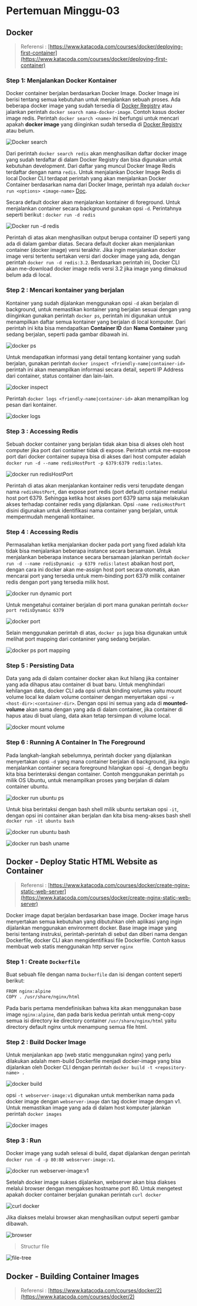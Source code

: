 # Pertemuan Minggu-03

## Docker

> Referensi : [https://www.katacoda.com/courses/docker/deploying-first-container](https://www.katacoda.com/courses/docker/deploying-first-container)

### Step 1: Menjalankan Docker Kontainer

Docker container berjalan berdasarkan Docker Image. Docker Image ini berisi tentang semua kebutuhan untuk menjalankan sebuah proses. Ada beberapa docker image yang sudah tersedia di [Docker Registry](https://registry.hub.docker.com/) atau jalankan perintah `docker search nama-docker-image`. Contoh kasus docker image redis. Perintah `docker search <name>` ini berfungsi untuk mencari apakah **docker image** yang diinginkan sudah tersedia di [Docker Registry](https://registry.hub.docker.com/) atau belum.

![Docker search](img/deploying-first-container/Selection_001.png)

Dari perintah `docker search redis` akan menghasilkan daftar docker image yang sudah terdaftar di dalam Docker Registry dan bisa digunakan untuk kebutuhan development. Dari daftar yang muncul Docker Image Redis terdaftar dengan nama `redis`. Untuk menjalankan Docker Image Redis di local Docker CLI terdapat perintah yang akan menjalankan Docker Container berdasarkan nama dari Docker Image, perintah nya adalah `docker run <options> <image-name>` [Doc](https://docs.docker.com/engine/reference/commandline/run/).

Secara default docker akan menjalankan kontainer di foreground. Untuk menjalankan container secara background gunakan opsi `-d`. Perintahnya seperti berikut : `docker run -d redis`

![Docker run -d redis](img/deploying-first-container/Selection_002.png)

Perintah di atas akan menghasilkan output berupa container ID seperti yang ada di dalam gambar diatas. Secara default docker akan menjalankan container (docker image) versi terakhir. Jika ingin menjalankan docker image versi tertentu sertakan versi dari docker image yang ada, dengan perintah `docker run -d redis:3.2`. Berdasarkan perintah ini, Docker CLI akan me-download docker image redis versi 3.2 jika image yang dimaksud belum ada di local.

### Step 2 : Mencari kontainer yang berjalan

Kontainer yang sudah dijalankan menggunakan opsi `-d` akan berjalan di background, untuk memastikan kontainer yang berjalan sesuai dengan yang diinginkan gunakan perintah `docker ps`, perintah ini digunakan untuk menampilkan daftar semua kontainer yang berjalan di local komputer. Dari perintah ini kita bisa mendapatkan **Container ID** dan **Nama Container** yang sedang berjalan, seperti pada gambar dibawah ini.

![docker ps](img/deploying-first-container/Selection_003.png)

Untuk mendapatkan informasi yang detail tentang kontainer yang sudah berjalan, gunakan perintah `docker inspect <friendly-name|container-id>` perintah ini akan menampilkan informasi secara detail, seperti IP Address dari container, status container dan lain-lain.

![docker inspect](img/deploying-first-container/Selection_004.png)

Perintah `docker logs <friendly-name|container-id>` akan menampilkan log pesan dari kontainer.

![docker logs](img/deploying-first-container/Selection_005.png)

### Step 3 : Accessing Redis

Sebuah docker container yang berjalan tidak akan bisa di akses oleh host computer jika port dari container tidak di expose. Perintah untuk me-expose port dari docker container supaya bisa di akses dari host computer adalah `docker run -d --name redisHostPort -p 6379:6379 redis:lates`.

![docker run redisHostPort](img/deploying-first-container/Selection_006.png)

Perintah di atas akan menjalankan kontainer redis versi terupdate dengan nama `redisHostPort`, dan expose port redis (port default) container melalui host port 6379. Sehingga ketika host akses port 6379 sama saja melakukan akses terhadap container redis yang dijalankan. Opsi `-name redisHostPort` disini digunakan untuk identifikasi nama container yang berjalan, untuk mempermudah mengenali kontainer.

### Step 4 : Accessing Redis

Permasalahan ketika menjalankan docker pada port yang fixed adalah kita tidak bisa menjalankan beberapa instance secara bersamaan. Untuk menjalankan beberapa instance secara bersamaan jalankan perintah `docker run -d --name redisDynamic -p 6379 redis:latest` abaikan host port, dengan cara ini docker akan me-assign host port secara otomatis, akan mencarai port yang tersedia untuk mem-binding port 6379 milik container redis dengan port yang tersedia milik host.

![docker run dynamic port](img/deploying-first-container/Selection_007.png)

Untuk mengetahui container berjalan di port mana gunakan perintah `docker port redisDynamic 6379`

![docker port](img/deploying-first-container/Selection_008.png)

Selain menggunakan perintah di atas, `docker ps` juga bisa digunakan untuk melihat port mapping dari contaniner yang sedang berjalan.

![docker ps port mapping](img/deploying-first-container/Selection_009.png)

### Step 5 : Persisting Data

Data yang ada di dalam container docker akan ikut hilang jika container yang ada dihapus atau container di buat baru. Untuk menghindari kehilangan data, docker CLI ada opsi untuk binding volumes yaitu mount volume local ke dalam volume container dengan menyertakan opsi `-v <host-dir>:<container-dir>`. Dengan opsi ini semua yang ada di **mounted-volume** akan sama dengan yang ada di dalam container, jika container di hapus atau di buat ulang, data akan tetap tersimpan di volume local.

![docker mount volume](img/deploying-first-container/Selection_010.png)

### Step 6 : Running A Container In The Foreground

Pada langkah-langkah sebelumnya, perintah docker yang dijalankan menyertakan opsi `-d` yang mana container berjalan di background, jika ingin menjalankan container secara foreground hilangkan opsi `-d`, dengan begitu kita bisa berinteraksi dengan container. Contoh menggunakan perintah `ps` milik OS Ubuntu, untuk menampilkan proses yang berjalan di dalam container ubuntu.

![docker run ubuntu ps](img/deploying-first-container/Selection_011.png)

Untuk bisa berintaksi dengan bash shell milik ubuntu sertakan opsi `-it`, dengan opsi ini container akan berjalan dan kita bisa meng-akses bash shell `docker run -it ubuntu bash`

![docker run ubuntu bash](img/deploying-first-container/Selection_012.png)

![docker run bash uname](img/deploying-first-container/Selection_013.png)

## Docker - Deploy Static HTML Website as Container

> Referensi : [https://www.katacoda.com/courses/docker/create-nginx-static-web-server](https://www.katacoda.com/courses/docker/create-nginx-static-web-server)

Docker image dapat berjalan berdasarkan base image. Docker image harus menyertakan semua kebutuhan yang dibutuhkan oleh aplikasi yang ingin dijalankan menggunakan environment docker. Base image image yang berisi tentang instruksi, perintah-perintah di sebut dan diberi nama dengan Dockerfile, docker CLI akan mengidentifikasi file Dockerfile. Contoh kasus membuat web statis menggunakan http server `nginx`

### Step 1 : Create `Dockerfile`

Buat sebuah file dengan nama `Dockerfile` dan isi dengan content seperti berikut:

```markdown
FROM nginx:alpine
COPY . /usr/share/nginx/html
```

Pada baris pertama mendefinisikan bahwa kita akan menggunakan base image `nginx:alpine`, dan pada baris kedua perintah untuk meng-copy semua isi directory ke directory container `/usr/share/nginx/html` yaitu directory default nginx untuk menampung semua file html.

### Step 2 : Build Docker Image

Untuk menjalankan app (web static menggunakan nginx) yang perlu dilakukan adalah mem-build Dockerfile menjadi docker-image yang bisa dijalankan oleh Docker CLI dengan perintah `docker build -t <repository-name> .`

![docker build](img/create-nginx-static-web-server/Selection_001.png)

opsi `-t webserver-image:v1` digunakan untuk memberikan nama pada docker image dengan `webserver-image` dan tag docker image dengan v1. Untuk memastikan image yang ada di dalam host komputer jalankan perintah `docker images`

![docker images](img/create-nginx-static-web-server/Selection_002.png)

### Step 3 : Run

Docker image yang sudah selesai di build, dapat dijalankan dengan perintah `docker run -d -p 80:80 webserver-image:v1`.

![docker run webserver-image:v1](img/create-nginx-static-web-server/Selection_003.png)

Setelah docker image sukses dijalankan, webserver akan bisa diakses melalui browser dengan mengakses hostname port 80. Untuk mengetest apakah docker container berjalan gunakan perintah `curl docker`

![curl docker](img/create-nginx-static-web-server/Selection_004.png)

Jika diakses melalui browser akan menghasilkan output seperti gambar dibawah.

![browser](img/create-nginx-static-web-server/Selection_006.png)

> Structur file

![file-tree](img/create-nginx-static-web-server/Selection_005.png)

## Docker - Building Container Images

> Referensi : [https://www.katacoda.com/courses/docker/2](https://www.katacoda.com/courses/docker/2)
